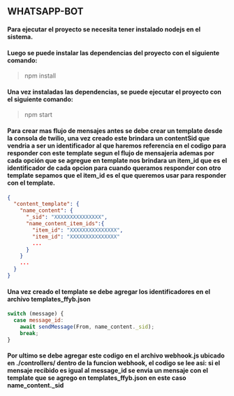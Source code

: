 ## WHATSAPP-BOT

#### Para ejecutar el proyecto se necesita tener instalado nodejs en el sistema.

#### Luego se puede instalar las dependencias del proyecto con el siguiente comando:

> npm install

#### Una vez instaladas las dependencias, se puede ejecutar el proyecto con el siguiente comando:

> npm start

#### Para crear mas flujo de mensajes antes se debe crear un template desde la consola de twilio, una vez creado este brindara un contentSid que vendria a ser un identificador al que haremos referencia en el codigo para responder con este template segun el flujo de mensajeria ademas por cada opción que se agregue en template nos brindara un item_id que es el identificador de cada opcion para cuando queramos responder con otro template sepamos que el item_id es el que queremos usar para responder con el template.

```json
{
  "content_template": {
    "name_content": {
      "_sid": "XXXXXXXXXXXXXXX",
      "name_content_item_ids":{
        "item_id": "XXXXXXXXXXXXXXX",
        "item_id": "XXXXXXXXXXXXXXX"
        ...
      }
    }
    ...
  }
}
```

#### Una vez creado el template se debe agregar los identificadores en el archivo templates_ffyb.json

```javascript
switch (message) {
  case message_id:
    await sendMessage(From, name_content._sid);
    break;
}
```

#### Por ultimo se debe agregar este codigo en el archivo webhook.js ubicado en ./controllers/ dentro de la funcion webhook, el codigo se lee asi: si el mensaje recibido es igual al message_id se envia un mensaje con el template que se agrego en templates_ffyb.json en este caso name_content.\_sid
